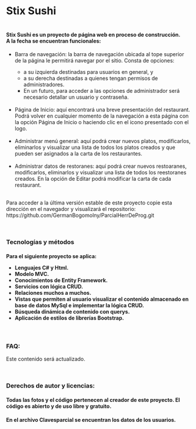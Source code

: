 <body>
    <h1>Stix Sushi<h1>
            <h4>
                Stix Sushi es un proyecto de página web en proceso de construcción. <br>
                A la fecha se encuentran funcionales: </h4>
            <ul>
                <li> Barra de navegación: la barra de navegación ubicada al tope superior de la página le
                    permitirá
                    navegar por el sitio. Consta de opciones: </li>
                <ul>
                    <li style="list-style-type: circle;">a su izquierda destinadas para usuarios en general, y
                    </li>
                    <li style="list-style-type: circle;">a su derecha destinadas a quienes tengan permisos de
                        administradores.</li>
                    <li style="list-style-type: square;">En un futuro, para acceder a las opciones de
                        administrador
                        será necesario detallar un usuario y contraseña.</li> <br>
                </ul>
                <li>Página de Inicio: aquí encontrará una breve presentación del restaurant. Podrá volver en
                    cualquier momento de la navegación a esta página con la opción Página de Inicio o haciendo
                    clic
                    en el icono
                    presentado con el logo.</li> <br>
                <li>Administrar menú general: aquí podrá crear nuevos platos, modificarlos, eliminarlos y
                    visualizar
                    una lista de todos los platos creados y que pueden ser asignados a la carta de los
                    restaurantes.
                </li> <br>
                <li>Administrar datos de restoranes: aquí podrá crear nuevos restoaranes, modificarlos,
                    eliminarlos
                    y visualizar una lista de todos los reestoranes creados. En la opción de Editar podrá
                    modificar
                    la carta de
                    cada restaurant.</li> <br>
            </ul>
            <p>
                Para acceder a la última versión estable de este proyecto copie esta dirección en el navegador y
                visualizará
                el repositorio: https://github.com/GermanBogomolny/ParcialHerrDeProg.git
            </p>
            <br>
            <h3>Tecnologías y métodos</h3>
            <h4>
                <p> Para el siguiente proyecto se aplica:</p>
                <ul>
                    <li>Lenguajes C# y Html.</li>
                    <li>Modelo MVC.</li>
                    <li>Conocimientos de Entity Framework.</li>
                    <li>Servicios con lógica CRUD.</li>
                    <li>Relaciones muchos a muchos.</li>
                    <li>Vistas que permiten al usuario visualizar el contenido almacenado en base de datos MySql e
                        implementar la lógica CRUD.</li>
                    <li>Búsqueda dinámica de contenido con querys.</li>
                    <li>Aplicación de estilos de librerías Bootstrap.</li>
                </ul>
            </h4><br>
            <h3>FAQ: </h3>
            <p>Este contenido será actualizado.</p><br>
            <h3>Derechos de autor y licencias: </h3>
            <h4>
                    Todas las fotos y el código pertenecen al creador de este proyecto. El código es abierto y de
                    uso libre y gratuito.
            </h4>
            <h4>
                    En el archivo Clavesparcial se encuentran los datos de los usuarios.
            </h4>
</body>
